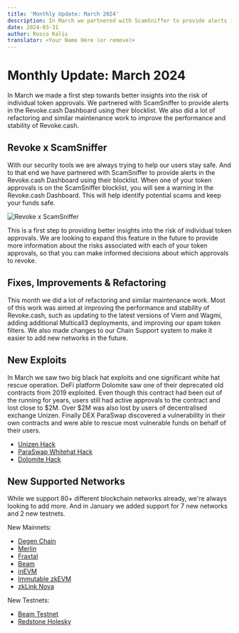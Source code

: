 ```yaml
---
title: 'Monthly Update: March 2024'
description: In March we partnered with ScamSniffer to provide alerts in the Revoke.cash Dashboard as a first step towards better insights into the risk of individual token approvals. We also implemented some important improvements and refactoring.
date: 2024-03-31
author: Rosco Kalis
translator: <Your Name Here (or remove)>
---
```


# Monthly Update: March 2024

In March we made a first step towards better insights into the risk of individual token approvals. We partnered with ScamSniffer to provide alerts in the Revoke.cash Dashboard using their blocklist. We also did a lot of refactoring and similar maintenance work to improve the performance and stability of Revoke.cash.

## Revoke x ScamSniffer

With our security tools we are always trying to help our users stay safe. And to that end we have partnered with ScamSniffer to provide alerts in the Revoke.cash Dashboard using their blocklist. When one of your token approvals is on the ScamSniffer blocklist, you will see a warning in the Revoke.cash Dashboard. This will help identify potential scams and keep your funds safe.

![Revoke x ScamSniffer](/assets/images/blog/2024/monthly-update-march/scamsniffer.jpg)

This is a first step to providing better insights into the risk of individual token approvals. We are looking to expand this feature in the future to provide more information about the risks associated with each of your token approvals, so that you can make informed decisions about which approvals to revoke.

## Fixes, Improvements & Refactoring

This month we did a lot of refactoring and similar maintenance work. Most of this work was aimed at improving the performance and stability of Revoke.cash, such as updating to the latest versions of Viem and Wagmi, adding additional Multicall3 deployments, and improving our spam token filters. We also made changes to our Chain Support system to make it easier to add new networks in the future.

## New Exploits

In March we saw two big black hat exploits and one significant white hat rescue operation. DeFi platform Dolomite saw one of their deprecated old contracts from 2019 exploited. Even though this contract had been out of the running for years, users still had active approvals to the contract and lost close to $2M. Over $2M was also lost by users of decentralised exchange Unizen. Finally DEX ParaSwap discovered a vulnerability in their own contracts and were able to rescue most vulnerable funds on behalf of their users.

- [Unizen Hack](/exploits/unizen)
- [ParaSwap Whitehat Hack](/exploits/paraswap)
- [Dolomite Hack](/exploits/dolomite)

## New Supported Networks

While we support 80+ different blockchain networks already, we're always looking to add more. And in January we added support for 7 new networks and 2 new testnets.

New Mainnets:

- [Degen Chain](/token-approval-checker/degen-chain)
- [Merlin](/token-approval-checker/merlin)
- [Fraxtal](/token-approval-checker/fraxtal)
- [Beam](/token-approval-checker/beam)
- [inEVM](/token-approval-checker/inevm)
- [Immutable zkEVM](/token-approval-checker/immutable-zkevm)
- [zkLink Nova](/token-approval-checker/zklink-nova)

New Testnets:

- [Beam Testnet](/token-approval-checker/beam-testnet)
- [Redstone Holesky](/token-approval-checker/redstone-holesky)
